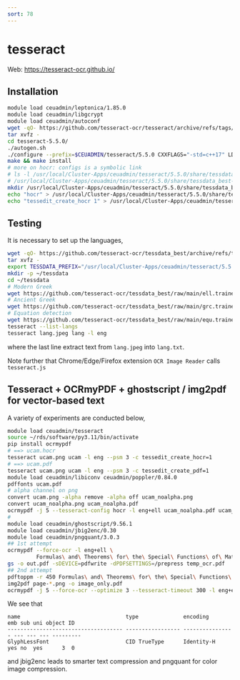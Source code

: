 ```yaml
---
sort: 78
---
```


# tesseract

Web: <https://tesseract-ocr.github.io/>

## Installation

```bash
module load ceuadmin/leptonica/1.85.0
module load ceuadmin/libgcrypt
module load ceuadmin/autoconf
wget -qO- https://github.com/tesseract-ocr/tesseract/archive/refs/tags/5.5.0.tar.gz | \
tar xvfz -
cd tesseract-5.5.0/
./autogen.sh
./configure --prefix=$CEUADMIN/tesseract/5.5.0 CXXFLAGS="-std=c++17" LDFLAGS="-lstdc++fs"
make && make install
# more on hocr: configs is a symbolic link
# ls -l /usr/local/Cluster-Apps/ceuadmin/tesseract/5.5.0/share/tessdata_best-4.1.0/configs
# /usr/local/Cluster-Apps/ceuadmin/tesseract/5.5.0/share/tessdata_best-4.1.0/configs -> tessconfigs/configs
mkdir /usr/local/Cluster-Apps/ceuadmin/tesseract/5.5.0/share/tessdata_best-4.1.0/tessconfigs/configs
echo "hocr" > /usr/local/Cluster-Apps/ceuadmin/tesseract/5.5.0/share/tessdata_best-4.1.0/configs/hocr
echo "tessedit_create_hocr 1" > /usr/local/Cluster-Apps/ceuadmin/tesseract/5.5.0/share/tessdata_best-4.1.0/tessconfigs/configs/hocr
```

## Testing

It is necessary to set up the languages,

```bash
wget -qO- https://github.com/tesseract-ocr/tessdata_best/archive/refs/tags/4.1.0.tar.gz | \
tar xvfz -
export TESSDATA_PREFIX="/usr/local/Cluster-Apps/ceuadmin/tesseract/5.5.0/share/tessdata_best-4.1.0"
mkdir -p ~/tessdata
cd ~/tessdata
# Modern Greek
wget https://github.com/tesseract-ocr/tessdata_best/raw/main/ell.traineddata
# Ancient Greek
wget https://github.com/tesseract-ocr/tessdata_best/raw/main/grc.traineddata
# Equation detection
wget https://github.com/tesseract-ocr/tessdata_best/raw/main/equ.traineddata
tesseract --list-langs
tesseract lang.jpeg lang -l eng
```

where the last line extract text from `lang.jpeg` into `lang.txt`.

Note further that Chrome/Edge/Firefox extension `OCR Image Reader` calls `tesseract.js`

## Tesseract + OCRmyPDF + ghostscript / img2pdf for vector-based text

A variety of experiments are conducted below,

```bash
module load ceuadmin/tesseract
source ~/rds/software/py3.11/bin/activate
pip install ocrmypdf
# ==> ucam.hocr
tesseract ucam.png ucam -l eng --psm 3 -c tessedit_create_hocr=1
# ==> ucam.pdf
tesseract ucam.png ucam -l eng --psm 3 -c tessedit_create_pdf=1
module load ceuadmin/libiconv ceuadmin/poppler/0.84.0
pdffonts ucam.pdf
# alpha channel on png
convert ucam.png -alpha remove -alpha off ucam_noalpha.png
convert ucam_noalpha.png ucam_noalpha.pdf
ocrmypdf -j 5 --tesseract-config hocr -l eng+ell ucam_noalpha.pdf ucam_ocr.pdf
# 
module load ceuadmin/ghostscript/9.56.1
module load ceuadmin/jbig2enc/0.30
module load ceuadmin/pngquant/3.0.3
## 1st attempt
ocrmypdf --force-ocr -l eng+ell \
         Formulas\ and\ Theorems\ for\ the\ Special\ Functions\ of\ Mathematical\ Physics\,\ 3e.pdf temp_ocr.pdf && \
gs -o out.pdf -sDEVICE=pdfwrite -dPDFSETTINGS=/prepress temp_ocr.pdf
## 2nd attempt
pdftoppm -r 450 Formulas\ and\ Theorems\ for\ the\ Special\ Functions\ of\ Mathematical\ Physics\,\ 3e.pdf page -png
img2pdf page-*.png -o image_only.pdf
ocrmypdf -j 5 --force-ocr --optimize 3 --tesseract-timeout 300 -l eng+ell image_only.pdf out2.pdf
```

We see that

```
name                                 type              encoding         emb sub uni object ID
------------------------------------ ----------------- ---------------- --- --- --- ---------
GlyphLessFont                        CID TrueType      Identity-H       yes no  yes      3  0
```

and jbig2enc leads to smarter text compression and pngquant for color image compression.
